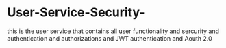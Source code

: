 # User-Service-Security-
this is the user service that contains  all user functionality  and sercurity and authentication  and authorizations and JWT authentication and Aouth 2.0 
